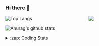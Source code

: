 ### Hi there 👋

<!--
**tao8687/tao8687** is a ✨ _special_ ✨ repository because its `README.md` (this file) appears on your GitHub profile.

Here are some ideas to get you started:

- 🔭 I’m currently working on ...
- 🌱 I’m currently learning ...
- 👯 I’m looking to collaborate on ...
- 🤔 I’m looking for help with ...
- 💬 Ask me about ...
- 📫 How to reach me: ...
- 😄 Pronouns: ...
- ⚡ Fun fact: ...
-->

<img align='right' src="https://media.giphy.com/media/M9gbBd9nbDrOTu1Mqx/giphy.gif" width="240">

  
![Top Langs](https://github-readme-stats.vercel.app/api/top-langs/?username=tao8687&layout=compact&title_color=23238E&text_color=A67D3D)

![Anurag's github stats](https://github-readme-stats.vercel.app/api?username=tao8687&show_icons=true&&text_color=A67D3D&title_color=23238E&show_icons=false&count_private=true&hide=stars)

<details>
  <summary>:zap: Coding Stats</summary>
  <br>
    
<!--START_SECTION:waka-->
![Code Time](http://img.shields.io/badge/Code%20Time-2%2C112%20hrs%2058%20mins-blue)

![Profile Views](http://img.shields.io/badge/Profile%20Views-4-blue)

**🐱 My GitHub Data** 

> 📦 1.5 MB Used in GitHub's Storage 
 > 
> 🏆 206 Contributions in the Year 2025
 > 
> 🚫 Not Opted to Hire
 > 
> 📜 63 Public Repositories 
 > 
> 🔑 24 Private Repositories 
 > 
**I'm an Early 🐤** 

```text
🌞 Morning                1808 commits        ██████████████████████░░░   89.46 % 
🌆 Daytime                90 commits          █░░░░░░░░░░░░░░░░░░░░░░░░   04.45 % 
🌃 Evening                119 commits         █░░░░░░░░░░░░░░░░░░░░░░░░   05.89 % 
🌙 Night                  4 commits           ░░░░░░░░░░░░░░░░░░░░░░░░░   00.20 % 
```
📅 **I'm Most Productive on Wednesday** 

```text
Monday                   290 commits         ████░░░░░░░░░░░░░░░░░░░░░   14.35 % 
Tuesday                  276 commits         ███░░░░░░░░░░░░░░░░░░░░░░   13.66 % 
Wednesday                347 commits         ████░░░░░░░░░░░░░░░░░░░░░   17.17 % 
Thursday                 271 commits         ███░░░░░░░░░░░░░░░░░░░░░░   13.41 % 
Friday                   286 commits         ████░░░░░░░░░░░░░░░░░░░░░   14.15 % 
Saturday                 280 commits         ███░░░░░░░░░░░░░░░░░░░░░░   13.85 % 
Sunday                   271 commits         ███░░░░░░░░░░░░░░░░░░░░░░   13.41 % 
```


📊 **This Week I Spent My Time On** 

```text
🕑︎ Time Zone: Asia/Shanghai

💬 Programming Languages: 
Markdown                 3 hrs 53 mins       ███████░░░░░░░░░░░░░░░░░░   26.03 % 
XML                      2 hrs 19 mins       ████░░░░░░░░░░░░░░░░░░░░░   15.55 % 
Bash                     2 hrs 4 mins        ███░░░░░░░░░░░░░░░░░░░░░░   13.84 % 
CMake                    1 hr 40 mins        ███░░░░░░░░░░░░░░░░░░░░░░   11.21 % 
YAML                     1 hr 28 mins        ██░░░░░░░░░░░░░░░░░░░░░░░   09.84 % 

🔥 Editors: 
Cursor                   9 hrs 22 mins       ████████████████░░░░░░░░░   62.77 % 
VS Code                  5 hrs 33 mins       █████████░░░░░░░░░░░░░░░░   37.23 % 

🐱‍💻 Projects: 
src                      9 hrs 14 mins       ███████████████░░░░░░░░░░   61.90 % 
transitive               3 hrs 11 mins       █████░░░░░░░░░░░░░░░░░░░░   21.41 % 
als_ros                  47 mins             █░░░░░░░░░░░░░░░░░░░░░░░░   05.32 % 
BossMatchJobHunter       44 mins             █░░░░░░░░░░░░░░░░░░░░░░░░   05.00 % 
SeerRobotics             30 mins             █░░░░░░░░░░░░░░░░░░░░░░░░   03.36 % 

💻 Operating System: 
Linux                    14 hrs 56 mins      █████████████████████████   100.00 % 
```

**I Mostly Code in C++** 

```text
C++                      11 repos            ████████░░░░░░░░░░░░░░░░░   33.33 % 
Python                   8 repos             ██████░░░░░░░░░░░░░░░░░░░   24.24 % 
JavaScript               2 repos             ██░░░░░░░░░░░░░░░░░░░░░░░   06.06 % 
Batchfile                1 repo              █░░░░░░░░░░░░░░░░░░░░░░░░   03.03 % 
HTML                     1 repo              █░░░░░░░░░░░░░░░░░░░░░░░░   03.03 % 
```



**Timeline**

![Lines of Code chart](https://raw.githubusercontent.com/tao8687/tao8687/master/assets/bar_graph.png)


 Last Updated on 24/07/2025 02:06:46 UTC
<!--END_SECTION:waka-->
</details>
